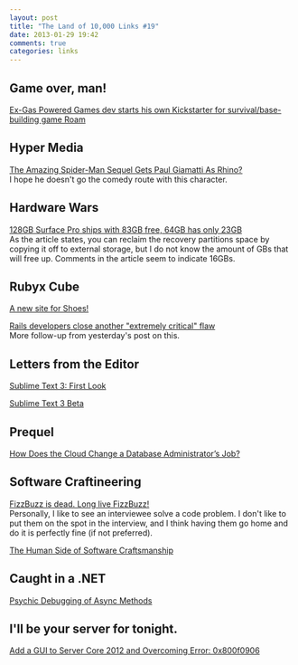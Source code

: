 ```yaml
---
layout: post
title: "The Land of 10,000 Links #19"
date: 2013-01-29 19:42
comments: true
categories: links
---
```

## Game over, man!
[Ex-Gas Powered Games dev starts his own Kickstarter for survival/base-building game Roam](http://www.eurogamer.net/articles/2013-01-30-ex-gas-powered-game-dev-starts-his-own-kickstarter-for-survival-base-building-game-rome?utm_source=twitterfeed&utm_medium=twitter)

## Hyper Media
[The Amazing Spider-Man Sequel Gets Paul Giamatti As Rhino?](http://www.g4tv.com/thefeed/blog/post/730040/the-amazing-spider-man-sequel-gets-paul-giamatti-as-rhino/?utm_medium=twitter&utm_source=twitterfeed)  
I hope he doesn't go the comedy route with this character.

## Hardware Wars
[128GB Surface Pro ships with 83GB free, 64GB has only 23GB](http://www.engadget.com/2013/01/29/surface-pro-hdd-space/)  
As the article states, you can reclaim the recovery partitions space by copying it off to external storage, but I do not know the amount of GBs that will free up. Comments in the article seem to indicate 16GBs.

## Rubyx Cube
[A new site for Shoes!](http://shoesrb.com/blog/a-new-site-for-shoes)

[Rails developers close another "extremely critical" flaw](http://www.h-online.com/open/news/item/Rails-developers-close-another-extremely-critical-flaw-1793511.html?utm_medium=referral&utm_source=t.co)  
More follow-up from yesterday's post on this.

## Letters from the Editor
[Sublime Text 3: First Look](http://wesbos.com/sublime-text-3-first-look/)

[Sublime Text 3 Beta](http://wesbos.com/sublime-text-3-first-look/)

## Prequel
[How Does the Cloud Change a Database Administrator’s Job?](http://blogs.msdn.com/b/buckwoody/archive/2013/01/29/how-does-the-cloud-change-a-database-administrator-s-job.aspx)

## Software Craftineering
[FizzBuzz is dead. Long live FizzBuzz!](http://lostechies.com/jimmybogard/2013/01/29/fizzbuzz-is-dead-long-live-fizzbuzz/?utm_source=feedburner&utm_medium=twitter&utm_campaign=Feed%3A+LosTechies+%28LosTechies%29)  
Personally, I like to see an interviewee solve a code problem. I don't like to put them on the spot in the interview, and I think having them go home and do it is perfectly fine (if not preferred).

[The Human Side of Software Craftsmanship](http://mashedcodemagazine.wordpress.com/2013/01/29/guest-post-the-human-side-of-software-craftsmanship/)

## Caught in a .NET
[Psychic Debugging of Async Methods](http://blogs.msdn.com/b/pfxteam/archive/2013/01/28/psychic-debugging-of-async-methods.aspx)

## I'll be your server for tonight.
[Add a GUI to Server Core 2012 and Overcoming Error: 0x800f0906](http://blog.ittoby.com/2013/01/add-gui-to-server-core-2012-and.html)